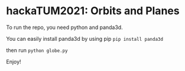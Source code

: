 # hackaTUM2021: Orbits and Planes

To run the repo, you need python and panda3d.

You can easily install panda3d by using pip ```pip install panda3d```

then run ```python globe.py```


Enjoy!
